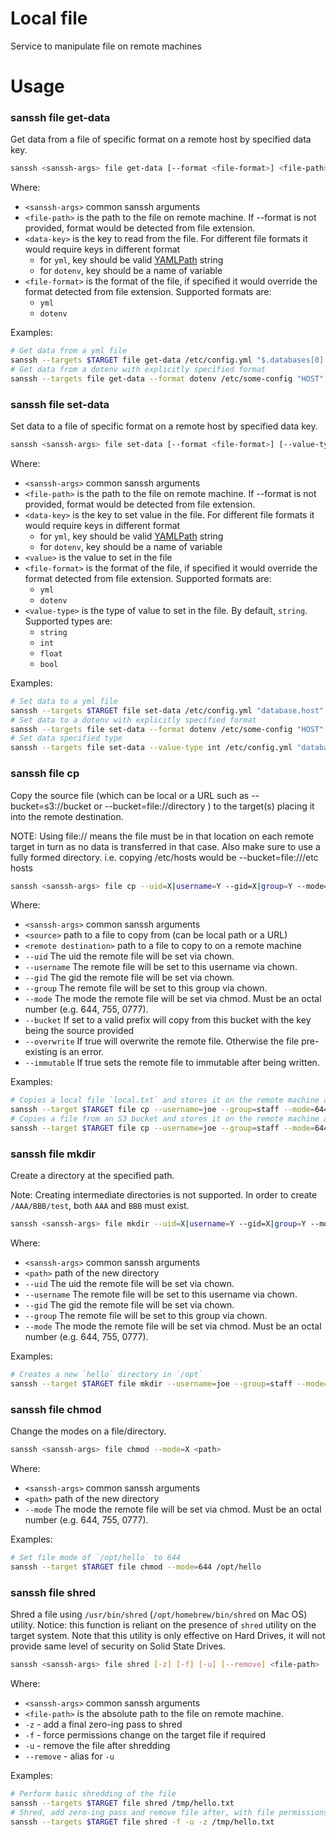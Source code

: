 # Local file
Service to manipulate file on remote machines

# Usage

### sanssh file get-data
Get data from a file of specific format on a remote host by specified data key.

```bash
sanssh <sanssh-args> file get-data [--format <file-format>] <file-path> <data-key>
```
Where:
- `<sanssh-args>` common sanssh arguments
- `<file-path>` is the path to the file on remote machine. If --format is not provided, format would be detected from file extension.
- `<data-key>` is the key to read from the file. For different file formats it would require keys in different format
    - for `yml`, key should be valid [YAMLPath](https://github.com/goccy/go-yaml/tree/master?tab=readme-ov-file#5-use-yamlpath) string
    - for `dotenv`, key should be a name of variable
- `<file-format>` is the format of the file, if specified it would override the format detected from file extension. Supported formats are:
    - `yml`
    - `dotenv`

Examples:
```bash
# Get data from a yml file
sanssh --targets $TARGET file get-data /etc/config.yml "$.databases[0].host"
# Get data from a dotenv with explicitly specified format
sanssh --targets file get-data --format dotenv /etc/some-config "HOST"
```

### sanssh file set-data
Set data to a file of specific format on a remote host by specified data key.

```bash
sanssh <sanssh-args> file set-data [--format <file-format>] [--value-type <value-type>] <file-path> <data-key> <value>
```
Where:
- `<sanssh-args>` common sanssh arguments
- `<file-path>` is the path to the file on remote machine. If --format is not provided, format would be detected from file extension.
- `<data-key>` is the key to set value in the file. For different file formats it would require keys in different format
  - for `yml`, key should be valid [YAMLPath](https://github.com/goccy/go-yaml/tree/master?tab=readme-ov-file#5-use-yamlpath) string
  - for `dotenv`, key should be a name of variable
- `<value>` is the value to set in the file
- `<file-format>` is the format of the file, if specified it would override the format detected from file extension. Supported formats are:
  - `yml`
  - `dotenv`
- `<value-type>` is the type of value to set in the file. By default, `string`. Supported types are:
  - `string`
  - `int`
  - `float`
  - `bool`

Examples:
```bash
# Set data to a yml file
sanssh --targets $TARGET file set-data /etc/config.yml "database.host" "localhost"
# Set data to a dotenv with explicitly specified format
sanssh --targets file set-data --format dotenv /etc/some-config "HOST" "localhost"
# Set data specified type
sanssh --targets file set-data --value-type int /etc/config.yml "database.port" 8080
```

### sanssh file cp
Copy the source file (which can be local or a URL such as --bucket=s3://bucket <source> or --bucket=file://directory <source>) to the target(s)
placing it into the remote destination.

NOTE: Using file:// means the file must be in that location on each remote target in turn as no data is transferred in that case. Also make
sure to use a fully formed directory. i.e. copying /etc/hosts would be --bucket=file:///etc hosts <destination>

```bash
sanssh <sanssh-args> file cp --uid=X|username=Y --gid=X|group=Y --mode=X [--bucket=XXX] [--overwrite] [--immutable] <source> <remote destination>
```
Where:
- `<sanssh-args>` common sanssh arguments
- `<source>` path to a file to copy from (can be local path or a URL)
- `<remote destination>` path to a file to copy to on a remote machine
- `--uid` The uid the remote file will be set via chown.
- `--username` The remote file will be set to this username via chown.
- `--gid` The gid the remote file will be set via chown.
- `--group` The remote file will be set to this group via chown.
- `--mode` The mode the remote file will be set via chmod. Must be an octal number (e.g. 644, 755, 0777).
- `--bucket` If set to a valid prefix will copy from this bucket with the key being the source provided
- `--overwrite` If true will overwrite the remote file. Otherwise the file pre-existing is an error.
- `--immutable` If true sets the remote file to immutable after being written.

Examples:
```bash
# Copies a local file `local.txt` and stores it on the remote machine as `/tmp/remote.txt`
sanssh --target $TARGET file cp --username=joe --group=staff --mode=644 local.txt /tmp/remote.txt
# Copies a file from an S3 bucket and stores it on the remote machine as `/tmp/remote.txt`
sanssh --target $TARGET file cp --username=joe --group=staff --mode=644 --bucket=s3://my-bucket local.txt /tmp/remote.txt
```

### sanssh file mkdir
Create a directory at the specified path.

Note: Creating intermediate directories is not supported. In order to create `/AAA/BBB/test`,
   both `AAA` and `BBB` must exist.

```bash
sanssh <sanssh-args> file mkdir --uid=X|username=Y --gid=X|group=Y --mode=X <path>
```
Where:
- `<sanssh-args>` common sanssh arguments
- `<path>` path of the new directory
- `--uid` The uid the remote file will be set via chown.
- `--username` The remote file will be set to this username via chown.
- `--gid` The gid the remote file will be set via chown.
- `--group` The remote file will be set to this group via chown.
- `--mode` The mode the remote file will be set via chmod. Must be an octal number (e.g. 644, 755, 0777).

Examples:
```bash
# Creates a new `hello` directory in `/opt`
sanssh --target $TARGET file mkdir --username=joe --group=staff --mode=644 /opt/hello
```

### sanssh file chmod
Change the modes on a file/directory.

```bash
sanssh <sanssh-args> file chmod --mode=X <path>
```
Where:
- `<sanssh-args>` common sanssh arguments
- `<path>` path of the new directory
- `--mode` The mode the remote file will be set via chmod. Must be an octal number (e.g. 644, 755, 0777).

Examples:
```bash
# Set file mode of `/opt/hello` to 644
sanssh --target $TARGET file chmod --mode=644 /opt/hello
```

### sanssh file shred
Shred a file using `/usr/bin/shred` (`/opt/homebrew/bin/shred` on Mac OS) utility.
Notice: this function is reliant on the presence of `shred` utility on the target system.
Note that this utility is only effective on Hard Drives, it will not provide same level of security on Solid State Drives.


```bash
sanssh <sanssh-args> file shred [-z] [-f] [-u] [--remove] <file-path>
```
Where:
- `<sanssh-args>` common sanssh arguments
- `<file-path>` is the absolute path to the file on remote machine.
- `-z` - add a final zero-ing pass to shred
- `-f` - force permissions change on the target file if required
- `-u` - remove the file after shredding
- `--remove` - alias for `-u`

Examples:
```bash
# Perform basic shredding of the file
sanssh --targets $TARGET file shred /tmp/hello.txt
# Shred, add zero-ing pass and remove file after, with file permissions change if required
sanssh --targets $TARGET file shred -f -u -z /tmp/hello.txt
```

